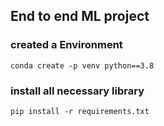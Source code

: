 ## End to end ML project

### created a Environment
```
conda create -p venv python==3.8 
```
### install all necessary library
```
pip install -r requirements.txt
```
###